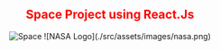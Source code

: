 <span style="color:red;">
  <h2 align="center">Space Project using React.Js</h2>
</span>
<p align="center">
  <img src="./assets/src/images/nasa.png" alt="Space">
  ![NASA Logo](./src/assets/images/nasa.png)
</p>
